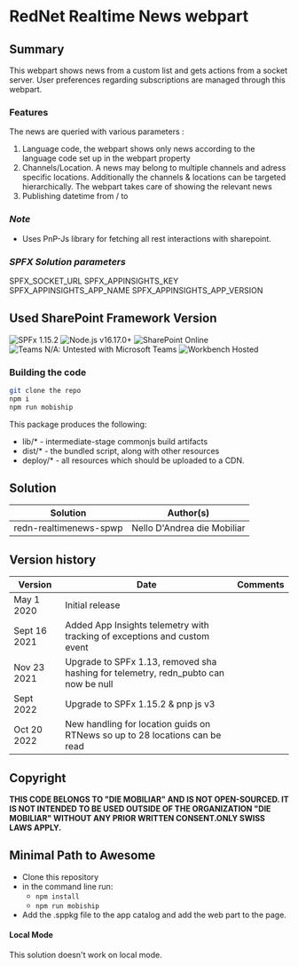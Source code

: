 # RedNet Realtime News webpart

## Summary
This webpart shows news from a custom list and gets actions from a socket server. User preferences regarding subscriptions are managed through this webpart.

### Features
The news are queried with various parameters :
1. Language code, the webpart shows only news according to the language code set up in the webpart property
2. Channels/Location. A news may belong to multiple channels and adress specific locations. Additionally the channels & locations can be targeted hierarchically. The webpart takes care of showing the relevant news
3. Publishing datetime from / to

### _Note_
* Uses PnP-Js library for fetching all rest interactions with sharepoint.

### _SPFX Solution parameters_
SPFX_SOCKET_URL
SPFX_APPINSIGHTS_KEY
SPFX_APPINSIGHTS_APP_NAME
SPFX_APPINSIGHTS_APP_VERSION

## Used SharePoint Framework Version
![SPFx 1.15.2](https://img.shields.io/badge/SPFx-1.15.2-green.svg)
![Node.js v16.17.0+](https://img.shields.io/badge/Node.js-%20v16.17.0+-green.svg) 
![SharePoint Online](https://img.shields.io/badge/SharePoint-Online-yellow.svg)
![Teams N/A: Untested with Microsoft Teams](https://img.shields.io/badge/Teams-N%2FA-lightgrey.svg "Untested with Microsoft Teams") 
![Workbench Hosted](https://img.shields.io/badge/Workbench-Hosted-green.svg)


### Building the code

```bash or zsh
git clone the repo
npm i
npm run mobiship
```

This package produces the following:

* lib/* - intermediate-stage commonjs build artifacts
* dist/* - the bundled script, along with other resources
* deploy/* - all resources which should be uploaded to a CDN.

## Solution

Solution|Author(s)
--------|---------
redn-realtimenews-spwp | Nello D'Andrea die Mobiliar

## Version history

Version|Date|Comments
-------|----|--------
May 1 2020  |Initial release
Sept 16 2021|Added App Insights telemetry with tracking of exceptions and custom event
Nov  23 2021|Upgrade to SPFx 1.13, removed sha hashing for telemetry, redn_pubto can now be null
Sept 2022   |Upgrade to SPFx 1.15.2 & pnp js v3
Oct 20 2022 |New handling for location guids on RTNews so up to 28 locations can be read


## Copyright
**THIS CODE BELONGS TO "DIE MOBILIAR" AND IS NOT OPEN-SOURCED. IT IS NOT INTENDED TO BE USED OUTSIDE OF THE ORGANIZATION "DIE MOBILIAR" WITHOUT ANY PRIOR WRITTEN CONSENT.ONLY SWISS LAWS APPLY.**

## Minimal Path to Awesome

- Clone this repository
- in the command line run:
  - `npm install`
  - `npm run mobiship`
- Add the .sppkg file to the app catalog and add the web part to the page.

#### Local Mode
This solution doesn't work on local mode.